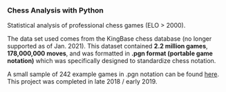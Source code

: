 ### Chess Analysis with Python
Statistical analysis of professional chess games (ELO > 2000).

The data set used comes from the KingBase chess database (no longer supported as of Jan. 2021).
This dataset contained **2.2 million games**, **178,000,000 moves**, and was formatted in **.pgn format (portable game notation)** which was specifically designed to standardize chess notation.

A small sample of 242 example games in .pgn notation can be found [here](chess-analysis/example_games.txt).
This project was completed in late 2018 / early 2019.
